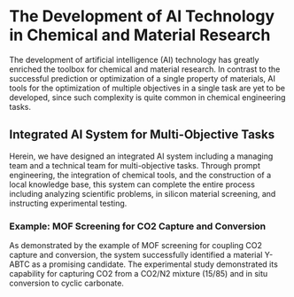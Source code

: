# The Development of AI Technology in Chemical and Material Research

The development of artificial intelligence (AI) technology has greatly enriched the toolbox for chemical and material research. In contrast to the successful prediction or optimization of a single property of materials, AI tools for the optimization of multiple objectives in a single task are yet to be developed, since such complexity is quite common in chemical engineering tasks.

## Integrated AI System for Multi-Objective Tasks

Herein, we have designed an integrated AI system including a managing team and a technical team for multi-objective tasks. Through prompt engineering, the integration of chemical tools, and the construction of a local knowledge base, this system can complete the entire process including analyzing scientific problems, in silicon material screening, and instructing experimental testing.

### Example: MOF Screening for CO2 Capture and Conversion

As demonstrated by the example of MOF screening for coupling CO2 capture and conversion, the system successfully identified a material Y-ABTC as a promising candidate. The experimental study demonstrated its capability for capturing CO2 from a CO2/N2 mixture (15/85) and in situ conversion to cyclic carbonate.
